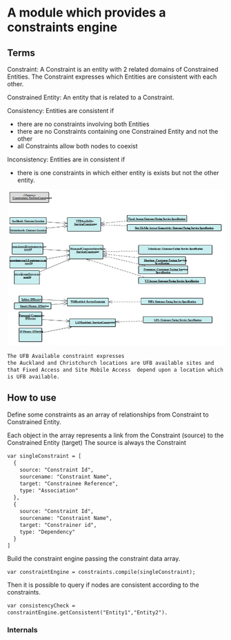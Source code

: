 # A module which provides a constraints engine

## Terms

Constraint: A Constraint is an entity with 2 related domains of Constrained Entities.  The Constraint expresses which Entities are consistent with each other.

Constrained Entity: An entity that is related to a Constraint.

Consistency: Entities are consistent if
 - there are no constraints involving both Entities
 - there are no Constraints containing one Constrained Entity and not the other
 - all Constraints allow both nodes to coexist

Inconsistency: Entities are in consistent if
  - there is one constraints in which either entity is exists but not the other entity.

![alt text][logo]

[logo]: images/constraints.png "Constraints"

~~~
The UFB Available constraint expresses
the Auckland and Christchurch locations are UFB available sites and
that Fixed Access and Site Mobile Access  depend upon a location which is UFB available.
~~~


## How to use

Define some constraints as an array of relationships from Constraint to Constrained Entity.

Each object in the array represents a link from the Constraint (source) to the Constrained Entity (target)
The source is always the Constraint
~~~
var singleConstraint = [
  {
    source: "Constraint Id",
    sourcename: "Constraint Name",
    target: "Constrainee Reference",
    type: "Association"
  },
  {
    source: "Constraint Id",
    sourcename: "Constraint Name",
    target: "Constrainer id",
    type: "Dependency"
  }
]
~~~

Build the constraint engine passing the constraint data array.
~~~
var constraintEngine = constraints.compile(singleConstraint);
~~~

Then it is possible to query if nodes are consistent according to the constraints.
~~~
var consistencyCheck = constraintEngine.getConsistent("Entity1","Entity2").
~~~


###  Internals
